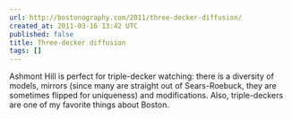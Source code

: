 ```yaml
---
url: http://bostonography.com/2011/three-decker-diffusion/
created_at: 2011-03-16 13:42 UTC
published: false
title: Three-decker diffusion
tags: []
---
```


Ashmont Hill is perfect for triple-decker watching: there is a diversity of models, mirrors (since many are straight out of  Sears-Roebuck, they are sometimes flipped for uniqueness) and modifications. Also, triple-deckers are one of my favorite things about Boston.
